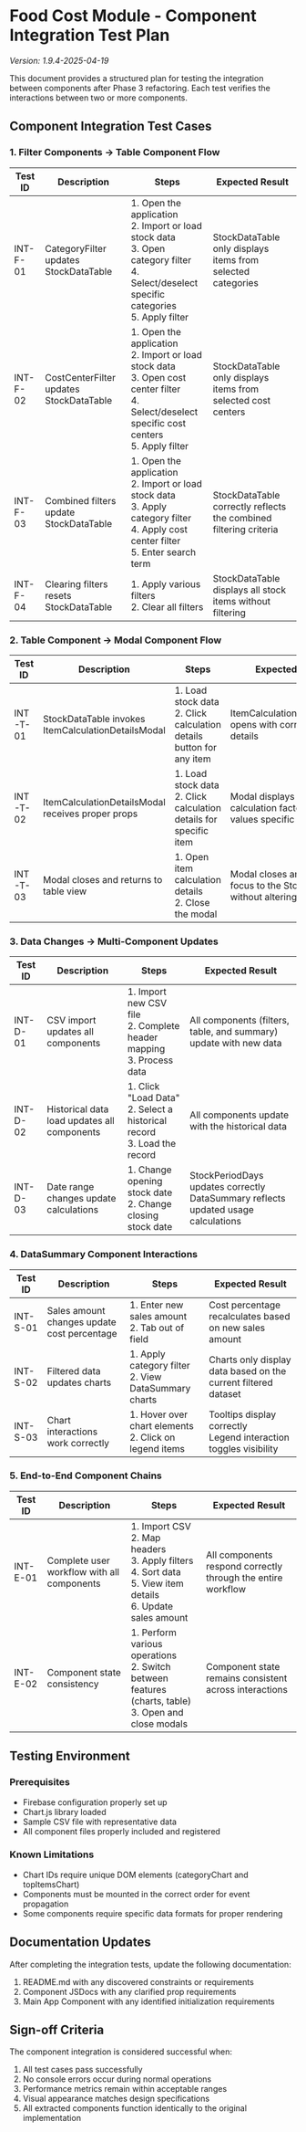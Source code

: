 # Food Cost Module - Component Integration Test Plan

*Version: 1.9.4-2025-04-19*

This document provides a structured plan for testing the integration between components after Phase 3 refactoring. Each test verifies the interactions between two or more components.

## Component Integration Test Cases

### 1. Filter Components → Table Component Flow

| Test ID | Description | Steps | Expected Result |
|---------|-------------|-------|----------------|
| INT-F-01 | CategoryFilter updates StockDataTable | 1. Open the application<br>2. Import or load stock data<br>3. Open category filter<br>4. Select/deselect specific categories<br>5. Apply filter | StockDataTable only displays items from selected categories |
| INT-F-02 | CostCenterFilter updates StockDataTable | 1. Open the application<br>2. Import or load stock data<br>3. Open cost center filter<br>4. Select/deselect specific cost centers<br>5. Apply filter | StockDataTable only displays items from selected cost centers |
| INT-F-03 | Combined filters update StockDataTable | 1. Open the application<br>2. Import or load stock data<br>3. Apply category filter<br>4. Apply cost center filter<br>5. Enter search term | StockDataTable correctly reflects the combined filtering criteria |
| INT-F-04 | Clearing filters resets StockDataTable | 1. Apply various filters<br>2. Clear all filters | StockDataTable displays all stock items without filtering |

### 2. Table Component → Modal Component Flow

| Test ID | Description | Steps | Expected Result |
|---------|-------------|-------|----------------|
| INT-T-01 | StockDataTable invokes ItemCalculationDetailsModal | 1. Load stock data<br>2. Click calculation details button for any item | ItemCalculationDetailsModal opens with correct item details |
| INT-T-02 | ItemCalculationDetailsModal receives proper props | 1. Load stock data<br>2. Click calculation details for specific item | Modal displays all calculation factors and values specific to that item |
| INT-T-03 | Modal closes and returns to table view | 1. Open item calculation details<br>2. Close the modal | Modal closes and returns focus to the StockDataTable without altering data |

### 3. Data Changes → Multi-Component Updates

| Test ID | Description | Steps | Expected Result |
|---------|-------------|-------|----------------|
| INT-D-01 | CSV import updates all components | 1. Import new CSV file<br>2. Complete header mapping<br>3. Process data | All components (filters, table, and summary) update with new data |
| INT-D-02 | Historical data load updates all components | 1. Click "Load Data"<br>2. Select a historical record<br>3. Load the record | All components update with the historical data |
| INT-D-03 | Date range changes update calculations | 1. Change opening stock date<br>2. Change closing stock date | StockPeriodDays updates correctly<br>DataSummary reflects updated usage calculations |

### 4. DataSummary Component Interactions

| Test ID | Description | Steps | Expected Result |
|---------|-------------|-------|----------------|
| INT-S-01 | Sales amount changes update cost percentage | 1. Enter new sales amount<br>2. Tab out of field | Cost percentage recalculates based on new sales amount |
| INT-S-02 | Filtered data updates charts | 1. Apply category filter<br>2. View DataSummary charts | Charts only display data based on the current filtered dataset |
| INT-S-03 | Chart interactions work correctly | 1. Hover over chart elements<br>2. Click on legend items | Tooltips display correctly<br>Legend interaction toggles visibility |

### 5. End-to-End Component Chains

| Test ID | Description | Steps | Expected Result |
|---------|-------------|-------|----------------|
| INT-E-01 | Complete user workflow with all components | 1. Import CSV<br>2. Map headers<br>3. Apply filters<br>4. Sort data<br>5. View item details<br>6. Update sales amount | All components respond correctly through the entire workflow |
| INT-E-02 | Component state consistency | 1. Perform various operations<br>2. Switch between features (charts, table)<br>3. Open and close modals | Component state remains consistent across interactions |

## Testing Environment

### Prerequisites
- Firebase configuration properly set up
- Chart.js library loaded
- Sample CSV file with representative data
- All component files properly included and registered

### Known Limitations
- Chart IDs require unique DOM elements (categoryChart and topItemsChart)
- Components must be mounted in the correct order for event propagation
- Some components require specific data formats for proper rendering

## Documentation Updates

After completing the integration tests, update the following documentation:
1. README.md with any discovered constraints or requirements
2. Component JSDocs with any clarified prop requirements
3. Main App Component with any identified initialization requirements

## Sign-off Criteria

The component integration is considered successful when:
1. All test cases pass successfully
2. No console errors occur during normal operations
3. Performance metrics remain within acceptable ranges
4. Visual appearance matches design specifications
5. All extracted components function identically to the original implementation
